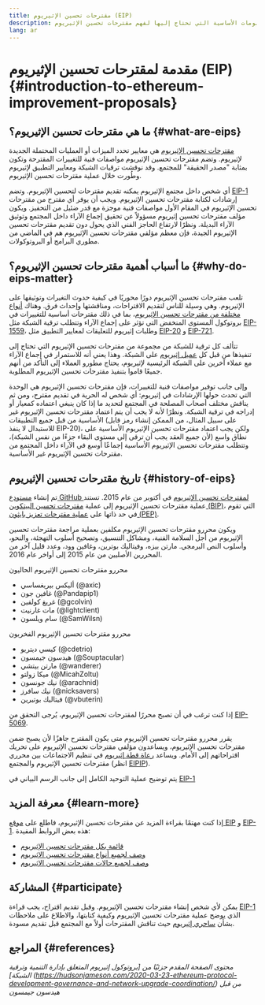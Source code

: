 ```yaml
---
title: مقترحات تحسين الإثيريوم (EIP)
description: المعلومات الأساسية التي تحتاج إليها لفهم مقترحات تحسين الإثيريوم
lang: ar
---
```


# مقدمة لمقترحات تحسين الإثيريوم (EIP) \{#introduction-to-ethereum-improvement-proposals}

## ما هي مقترحات تحسين الإثيريوم؟ \{#what-are-eips}

[مقترحات تحسين الإثيريوم](https://eips.ethereum.org/) هي معايير تحدد الميزات أو العمليات المحتملة الجديدة لإثيريوم. وتضم مقترحات تحسين الإثيريوم مواصفات فنية للتغييرات المقترحة وتكون بمثابة "مصدر الحقيقة" للمجتمع. وقد نوقشت ترقيات الشبكة ومعايير التطبيق لإثيريوم وطُورت خلال عملية مقترحات تحسين الإثيريوم.

أي شخص داخل مجتمع الإثيريوم يمكنه تقديم مقترحات لتحسين الإثيريوم. وتضم [EIP-1](https://eips.ethereum.org/EIPS/eip-1) إرشادات لكتابة مقترحات تحسين الإثيريوم. ويجب أن يوفر أي مقترح من مقترحات تحسين الإثيريوم في المقام الأول مواصفات فنية موجزة مع قدر ضئيل من التحفيز. ويكون مؤلف مقترحات تحسين إثيريوم مسؤولاً عن تحقيق إجماع الآراء داخل المجتمع وتوثيق الآراء البديلة. ونظرًا لارتفاع الحاجز الفني الذي يحول دون تقديم مقترحات تحسين الإثيريوم الجيدة، فإن معظم مؤلفي مقترحات تحسين الإثيريوم هم في الماضي من مطوري البرامج أو البروتوكولات.

## ما أسباب أهمية مقترحات تحسين الإثيريوم؟ \{#why-do-eips-matter}

تلعب مقترحات تحسين الإثيريوم دورًا محوريًا في كيفية حدوث التغيرات وتوثيقها على الإثيريوم. وهي وسيلة للناس لتقديم الاقتراحات، ومناقشتها وإحداث فرق. وهناك [أنواع مختلفة من مقترحات تحسين الإثيريوم](https://eips.ethereum.org/EIPS/eip-1#eip-types)، بما في ذلك مقترحات أساسية للتغييرات في بروتوكول المستوى المنخفض التي تؤثر على إجماع الآراء وتتطلب ترقية الشبكة مثل [EIP-1559](https://eips.ethereum.org/EIPS/eip-1559)، وطلبات إثيريوم للتعليقات لمعايير التطبيق مثل [EIP-20](https://eips.ethereum.org/EIPS/eip-20) و [EIP-721](https://eips.ethereum.org/EIPS/eip-721).

تتألف كل ترقية للشبكة من مجموعة من مقترحات تحسين الإثيريوم التي تحتاج إلى تنفيذها من قبل كل [عميل إثيريوم](/learn/#clients-and-nodes) على الشبكة. وهذا يعني أنه للاستمرار في إجماع الآراء مع عملاء آخرين على الشبكة الرئيسية لإثيريوم، يحتاج مطورو العملاء إلى التأكد من أنهم جميعًا قاموا بتنفيذ مقترحات تحسين الإثيريوم المطلوبة.

وإلى جانب توفير مواصفات فنية للتغييرات، فإن مقترحات تحسين الإثيريوم هي الوحدة التي تحدث حولها الإرشادات في إثيريوم: أي شخص له الحرية في تقديم مقترح، ومن ثم يناقش مختلف أصحاب المصلحة في المجتمع لتحديد ما إذا كان ينبغي اعتماده كمعيار أو إدراجه في ترقية الشبكة. ونظرًا لأنه لا يجب أن يتم اعتماد مقترحات تحسين الإثيريوم غير الأساسية من قبل جميع التطبيقات (على سبيل المثال، من الممكن إنشاء رمز قابل للاستبدال لا ينفذ EIP-20)، ولكن يجب اعتماد مقترحات تحسين الإثيريوم الأساسية على نطاق واسع (لأن جميع العقد يجب أن ترقى إلى مستوى البقاء جزءًا من نفس الشبكة)، وتتطلب مقترحات تحسين الإثيريوم الأساسية إجماعًا أوسع في الآراء داخل المجتمع من مقترحات تحسين الإثيريوم غير الأساسية.

## تاريخ مقترحات تحسين الإثيريوم \{#history-of-eips}

تم إنشاء [مستودع GitHub لمقترحات تحسين الإثيريوم](https://github.com/ethereum/EIPs) في أكتوبر من عام 2015. تستند عملية مقترحات تحسين الإثيريوم إلى عملية [مقترحات تحسين البيتكوين (BIP)](https://github.com/bitcoin/bips)، التي تقوم في حد ذاتها على [عملية مقترحات تعزيز بايثون (PEP)](https://www.python.org/dev/peps/).

ويكون محررو مقترحات تحسين الإثيريوم مكلفين بعملية مراجعة مقترحات تحسين الإثيريوم من أجل السلامة الفنية، ومشاكل التنسيق، وتصحيح أسلوب التهجئة، والنحو، وأسلوب النص البرمجي. مارتن بيزه، وفيتاليك بوترين، وغافين وود، وعدد قليل آخر من المحررين الأصليين من عام 2015 إلى أواخر عام 2016.

محررو مقترحات تحسين الإثيريوم الحاليون

- أليكس بيريغساسي (@axic)
- غافين جون (@Pandapip1)
- غريغ كولفين (@gcolvin)
- مات غارنيت (@lightclient)
- سام ويلسون (@SamWilsn)

محررو مقترحات تحسين الإثيريوم الفخريون

- كيسي ديتريو (@cdetrio)
- هيدسون جيمسون (@Souptacular)
- مارتن بيتشي (@wanderer)
- ميكا زولتو (@MicahZoltu)
- نيك جونسون (@arachnid)
- نيك سافرز (@nicksavers)
- فيتاليك بوتيرين (@vbuterin)

إذا كنت ترغب في أن تصبح محررًا لمقترحات تحسين الإثيريوم، يُرجى التحقق من [EIP-5069](https://eips.ethereum.org/EIPS/eip-5069).

يقرر محررو مقترحات تحسين الإثيريوم متى يكون المقترح جاهزًا لأن يصبح ضمن مقترحات تحسين الإثيريوم، ويساعدون مؤلفي مقترحات تحسين الإثيريوم على تحريك اقتراحاتهم إلى الأمام. ويساعد [رعاة قطة إثيريوم](https://ethereumcatherders.com/) في تنظيم الاجتماعات بين محرري مقترحات تحسين الإثيريوم والمجتمع (انظر [EIPIP](https://github.com/ethereum-cat-herders/EIPIP)).

يتم توضيح عملية التوحيد الكامل إلى جانب الرسم البياني في [EIP-1](https://eips.ethereum.org/EIPS/eip-1)

## معرفة المزيد \{#learn-more}

إذا كنت مهتمًا بقراءة المزيد عن مقترحات تحسين الإثيريوم، فاطلع على [موقع EIP](https://eips.ethereum.org/) و [EIP-1](https://eips.ethereum.org/EIPS/eip-1). هذه بعض الروابط المفيدة:

- [قائمة بكل مقترحات تحسين الإثيريوم](https://eips.ethereum.org/all)
- [وصف لجميع أنواع مقترحات تحسين الإثيريوم](https://eips.ethereum.org/EIPS/eip-1#eip-types)
- [وصف لجميع حالات مقترحات تحسين الإثيريوم](https://eips.ethereum.org/EIPS/eip-1#eip-process)

## المشاركة \{#participate}

يمكن لأي شخص إنشاء مقترحات تحسين الإثيريوم. وقبل تقديم اقتراح، يجب قراءة [EIP-1](https://eips.ethereum.org/EIPS/eip-1) الذي يوضح عملية مقترحات تحسين الإثيريوم وكيفية كتابتها، والاطلاع على ملاحظات بشأن [ساحري إثيريوم](https://ethereum-magicians.org/) حيث تناقش المقترحات أولاً مع المجتمع قبل تقديم مسودة.

## المراجع \{#references}

<cite class="citation">

محتوى الصفحة المقدم جزئيًا من [بروتوكول إثيريوم المتعلق بإدارة التنمية وترقية الشبكة] (https://hudsonjameson.com/2020-03-23-ethereum-protocol-development-governance-and-network-upgrade-coordination/) من قبل هيدسون جيمسون

</cite>
